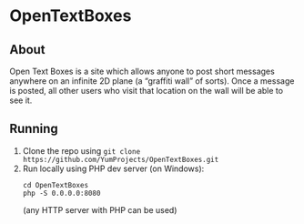 # OpenTextBoxes
## About
Open Text Boxes is a site which allows anyone to post short messages anywhere on an infinite 2D plane (a “graffiti wall” of sorts). Once a message is posted, all other users who visit that location on the wall will be able to see it.
## Running
1. Clone the repo using `git clone https://github.com/YumProjects/OpenTextBoxes.git`
2. Run locally using PHP dev server (on Windows): 
    ```
    cd OpenTextBoxes
    php -S 0.0.0.0:8080
    ``` 
    (any HTTP server with PHP can be used)

